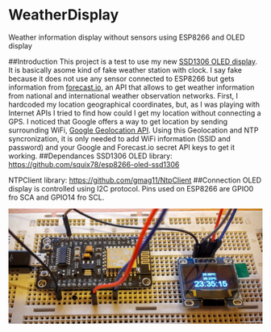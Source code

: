 # WeatherDisplay
Weather information display without sensors using ESP8266 and OLED display

##Introduction
This project is a test to use my new [SSD1306 OLED display](https://www.adafruit.com/products/326). It is basically asome kind of fake weather station with clock. I say fake because it does not use any sensor connected to ESP8266 but gets information from [forecast.io](http://forecast.io), an API that allows to get weather information from national and international weather observation networks.
First, I hardcoded my location geographical coordinates, but, as I was playing with Internet APIs I tried to find how could I get my location without connecting a GPS. I noticed that Google offers a way to get location by sending surrounding WiFi, [Google Geolocation API](https://developers.google.com/maps/documentation/geolocation/intro).
Using this Geolocation and NTP syncronization, it is only needed to add WiFi information (SSID and password) and your Google and Forecast.io secret API keys to get it working.
##Dependances
SSD1306 OLED library: https://github.com/squix78/esp8266-oled-ssd1306

NTPClient library: https://github.com/gmag11/NtpClient
##Connection
OLED display is controlled using I2C protocol. Pins used on ESP8266 are GPIO0 fro SCA and GPIO14 fro SCL.


![Board Connection](https://raw.githubusercontent.com/gmag11/WeatherDisplay/master/img/WeatherDisplay.jpg)

